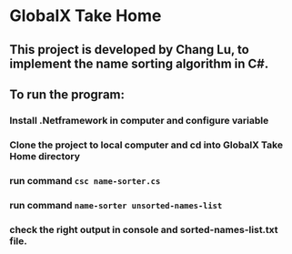 # GlobalX Take Home

## This project is developed by Chang Lu, to implement the name sorting algorithm in C#.

## To run the program:

### Install .Netframework in computer and configure variable

### Clone the project to local computer and cd into GlobalX Take Home directory

### run command `csc name-sorter.cs`
### run command `name-sorter unsorted-names-list`

### check the right output in console and sorted-names-list.txt file.
